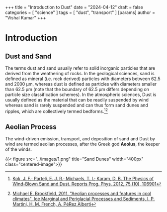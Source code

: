 +++
title = "Introduction to Dust"
date = "2024-04-12"
draft = false
categories = [ "science" ]
tags = [ "dust", "transport" ]
[params]
author = "Vishal Kumar"
+++


# Introduction

## Dust and Sand

The terms dust and sand usually refer to solid inorganic particles that are derived from the weathering of rocks. In the geological sciences, sand is defined as mineral (i.e. rock derived) particles with diameters between 62.5 and 2000 µm, whereas dust is defined as particles with diameters smaller than 62.5 µm (note that the boundary of 62.5 µm differs depending on particle size classification schemes). In the atmospheric sciences, Dust is usually defined as the material that can be readily suspended by wind whereas sand is rarely suspended and can thus form sand dunes and ripples, which are collectively termed bedforms.[^1][^2]


## Aeolian Process

The wind-driven emission, transport, and deposition of sand and Dust by wind are termed aeolian processes, after the Greek god __Aeolus__, the keeper of the winds.

{{< figure src="../images/1.png" title="Sand Dunes" width="400px" class="centered-image">}}


[^1]: [Kok, J. F.; Parteli, E. J. R.; Michaels, T. I.; Karam, D. B. The Physics of Wind-Blown Sand and Dust. Reports Prog. Phys. 2012, 75 (10), 106901](https://doi.org/10.1088/0034-4885/75/10/106901)
[^2]: [Michael E. Brookfield, 2011. "Aeolian processes and features in cool  climates", Ice Marginal and Periglacial Processes and Sediments, I. P.  Martini, H. M. French, A. PéRez Alberti](https://doi.org/10.1144/SP354.16)
